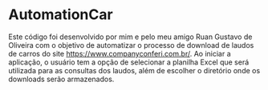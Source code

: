 # AutomationCar 

Este código foi desenvolvido por mim e pelo meu amigo Ruan Gustavo de Oliveira com o objetivo de automatizar o processo de download de laudos de carros do site https://www.companyconferi.com.br/. Ao iniciar a aplicação, o usuário tem a opção de selecionar a planilha Excel que será utilizada para as consultas dos laudos, além de escolher o diretório onde os downloads serão armazenados.
